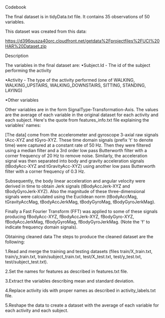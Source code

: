
Codebook

The final dataset is in tidyData.txt file. It contains 35 observations of 50 variables.

This dataset was created from this data:

https://d396qusza40orc.cloudfront.net/getdata%2Fprojectfiles%2FUCI%20HAR%20Dataset.zip



Description

The variables in the final dataset are:
•Subject.Id - The id of the subject performing the activity

•Activity - The type of the activity performed (one of WALKING, WALKING_UPSTAIRS, WALKING_DOWNSTAIRS, SITTING, STANDING, LAYING)

•Other variables

Other variables are in the form SignalType-Transformation-Axis. The values are the average of each variable in the original dataset for each activity and each subject. Here's the quote from features_info.txt file explaining the variables' names:


[The data] come from the accelerometer and gyroscope 3-axial raw signals tAcc-XYZ and tGyro-XYZ. These time domain signals (prefix 't' to denote time) were captured at a constant rate of 50 Hz. Then they were filtered using a median filter and a 3rd order low pass Butterworth filter with a corner frequency of 20 Hz to remove noise. Similarly, the acceleration signal was then separated into body and gravity acceleration signals (tBodyAcc-XYZ and tGravityAcc-XYZ) using another low pass Butterworth filter with a corner frequency of 0.3 Hz.

Subsequently, the body linear acceleration and angular velocity were derived in time to obtain Jerk signals (tBodyAccJerk-XYZ and tBodyGyroJerk-XYZ). Also the magnitude of these three-dimensional signals were calculated using the Euclidean norm (tBodyAccMag, tGravityAccMag, tBodyAccJerkMag, tBodyGyroMag, tBodyGyroJerkMag).

Finally a Fast Fourier Transform (FFT) was applied to some of these signals producing fBodyAcc-XYZ, fBodyAccJerk-XYZ, fBodyGyro-XYZ, fBodyAccJerkMag, fBodyGyroMag, fBodyGyroJerkMag. (Note the 'f' to indicate frequency domain signals).



Obtaining cleaned data
The steps to produce the cleaned dataset are the following:

1.Read and merge the training and testing datasets (files train/X_train.txt, train/y_train.txt, train/subject_train.txt, test/X_test.txt, test/y_test.txt, test/subject_test.txt).

2.Set the names for features as described in features.txt file.

3.Extract the variables describing mean and standard deviation.

4.Replace activity ids with proper names as described in activity_labels.txt file.

5.Reshape the data to create a dataset with the average of each variable for each activity and each subject.
